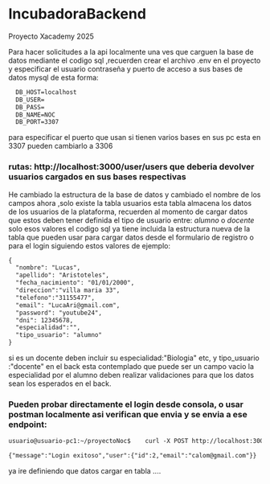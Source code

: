 # IncubadoraBackend
Proyecto Xacademy 2025

Para hacer  solicitudes a la api localmente una ves que carguen la base de datos mediante el codigo sql  ,recuerden crear el archivo .env en el proyecto y especificar el usuario contraseña y puerto de acceso a sus bases de datos mysql de esta forma:
  
```markdown
  DB_HOST=localhost
  DB_USER=
  DB_PASS=
  DB_NAME=NOC
  DB_PORT=3307

```
 para especificar el puerto que usan si tienen varios bases en sus pc  esta en 3307  pueden cambiarlo a 3306

### rutas:  http://localhost:3000/user/users  que deberia devolver usuarios cargados en sus bases respectivas
 He cambiado la estructura de la base de datos y cambiado el nombre de los campos  ahora ,solo existe la tabla usuarios esta tabla  almacena los datos de los usuarios de la plataforma, recuerden al momento de cargar datos que estos deben tener definida el tipo de usuario entre: *alumno* o *docente* solo esos valores
 el codigo   sql ya tiene incluida la estructura nueva de la tabla que pueden usar para cargar datos desde el formulario de registro o para el login siguiendo estos valores de ejemplo:


```markdown
{
  "nombre": "Lucas",
  "apellido": "Aristoteles",
  "fecha_nacimiento": "01/01/2000",
  "direccion":"villa maria 33",
  "telefono":"31155477",
  "email": "LucaAri@gmail.com",
  "password": "youtube24",
  "dni": 12345678,
  "especialidad":"",
  "tipo_usuario": "alumno"
}
```

si es un docente deben incluir su especialidad:"Biologia" etc, y tipo_usuario :"docente" en el back esta contemplado que puede ser un campo vacio la especialidad por el alumno deben realizar validaciones para que los datos sean los esperados en el back.

### Pueden probar directamente el login desde consola, o usar postman localmente asi verifican que envia y se envia a ese endpoint:

```Markdown
usuario@usuario-pc1:~/proyectoNoc$    curl -X POST http://localhost:3000/user/users/login -H "Content-Type: application/json" -d '{"email": "calom@gmail.com","password": "youangri2"}'    

{"message":"Login exitoso","user":{"id":2,"email":"calom@gmail.com"}}
```
ya ire definiendo que datos cargar en tabla ....


